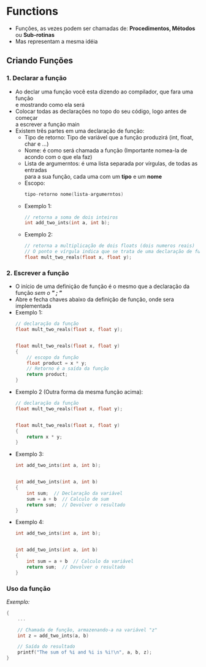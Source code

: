 # Functions

- Funções, as vezes podem ser chamadas de: **Procedimentos, Métodos** ou **Sub-rotinas**
- Mas representam a mesma idéia

## Criando Funções

### 1. Declarar a função
- Ao declar uma função você esta dizendo ao compilador, que fara uma função\
e mostrando como ela será
- Colocar todas as declarações no topo do seu código, logo antes de começar\
a escrever a função main
- Existem três partes em uma declaração de função:
    - Tipo de retorno: Tipo de variável que a função produzirá (int, float, char e ...)
    - Nome: é como será chamada a função (Importante nomea-la de acondo com o que ela faz)
    - Lista de argumerntos: é uma lista separada por vírgulas, de todas as entradas\
    para a sua função, cada uma com um **tipo** e um **nome**
    - Escopo:
        ```c
        tipo-retorno nome(lista-argumerntos)
        ```
    - Exemplo 1:
        ```c
        // retorna a soma de dois inteiros
        int add_two_ints(int a, int b);
        ```
    - Exemplo 2:
        ```c
        // retorna a multiplicação de dois floats (dois numeros reais)
        // O ponto e vírgula indica que se trata de uma declaração de função
        float mult_two_reals(float x, float y);
        ```

### 2. Escrever a função
- O início de uma definição de função é o mesmo que a declaração da função *sem o **" ; "***
- Abre e fecha chaves abaixo da definição de função, onde sera implementada
- Exemplo 1:
  ```c
  // declaração da função
  float mult_two_reals(float x, float y);


  float mult_two_reals(float x, float y)
  {
      // escopo da função
      float product = x * y;
      // Retorno é a saída da função
      return product;
  }
  ```
- Exemplo 2 (Outra forma da mesma função acima):
  ```c
  // declaração da função
  float mult_two_reals(float x, float y);


  float mult_two_reals(float x, float y)
  {
      return x * y;
  }
  ```
- Exemplo 3:
  ```c
  int add_two_ints(int a, int b);


  int add_two_ints(int a, int b)
  {
      int sum;  // Declaração da variável
      sum = a + b  // Calculo de sum
      return sum;  // Devolver o resultado
  }
  ```
- Exemplo 4:
  ```c
  int add_two_ints(int a, int b);


  int add_two_ints(int a, int b)
  {
      int sum = a + b  // Calculo da variável
      return sum;  // Devolver o resultado
  }
  ```

### Uso da função
*Exemplo:*
```c
{
    ...

    // Chamada de função, armazenando-a na variável "z"
    int z = add_two_ints(a, b)

    // Saída do resultado
    printf("The sum of %i and %i is %i!\n", a, b, z);
}
```
